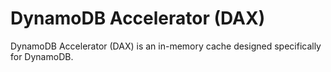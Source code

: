 # DynamoDB Accelerator (DAX)

DynamoDB Accelerator (DAX) is an in-memory cache designed specifically for DynamoDB.
